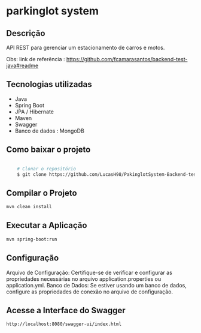 # parkinglot system
## Descrição
API REST para gerenciar um estacionamento de carros e motos.

Obs: link de referência : https://github.com/fcamarasantos/backend-test-java#readme

## Tecnologias utilizadas
- Java
- Spring Boot
- JPA / Hibernate
- Maven
- Swagger
- Banco de dados : MongoDB

## Como baixar o projeto


```bash

    # Clonar o repositório
    $ git clone https://github.com/LucasH98/PakinglotSystem-Backend-test
```

## Compilar o Projeto

```bash
mvn clean install
```
## Executar a Aplicação

```bash
mvn spring-boot:run
```
## Configuração
Arquivo de Configuração:
Certifique-se de verificar e configurar as propriedades necessárias no arquivo application.properties ou application.yml.
Banco de Dados: Se estiver usando um banco de dados, configure as propriedades de conexão no arquivo de configuração.

## Acesse a Interface do Swagger

```bash
http://localhost:8080/swagger-ui/index.html
```






